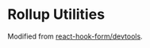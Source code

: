 # Rollup Utilities

Modified from [react-hook-form/devtools](https://github.com/react-hook-form/devtools/tree/34e2e2e1deb3aa92fc8b9e03e99d6c911809d629/rollup).
